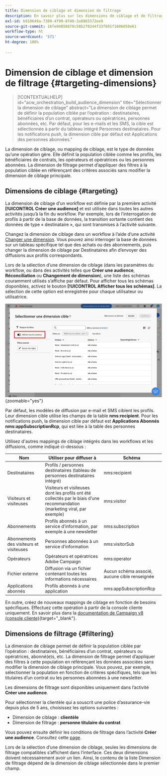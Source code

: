 ```yaml
---
title: Dimension de ciblage et dimension de filtrage
description: En savoir plus sur les dimensions de ciblage et de filtrage dans l’interface d’utilisation d’Adobe Campaign Web
exl-id: b910649a-7300-4f99-8f40-3a8965572ee9
source-git-commit: 16fe04858870c58b2f0244f33f691f1606050e61
workflow-type: ht
source-wordcount: '571'
ht-degree: 100%

---
```


# Dimension de ciblage et dimension de filtrage {#targeting-dimensions}

>[!CONTEXTUALHELP]
>id="acw_orchestration_build_audience_dimension"
>title="Sélectionner la dimension de ciblage"
>abstract="La dimension de ciblage permet de définir la population ciblée par l’opération : destinataires, bénéficiaires d’un contrat, opérateurs ou opératrices, personnes abonnées, etc. Par défaut, pour les e-mails et les SMS, la cible est sélectionnée à partir du tableau intégré Personnes destinataires. Pour les notifications push, la dimension cible par défaut est Applications des personnes abonnées."

La dimension de ciblage, ou mapping de ciblage, est le type de données qu’une opération gère. Elle définit la population ciblée comme les profils, les bénéficiaires de contrats, les opérateurs et opératrices ou les personnes abonnées. La dimension de filtrage permet d’appliquer des filtres à la population ciblée en référençant des critères associés sans modifier la dimension de ciblage principale.

## Dimensions de ciblage {#targeting}

La dimension de ciblage d’un workflow est définie par la première activité **[!UICONTROL Créer une audience]** et est utilisée dans toutes les autres activités jusqu’à la fin du workflow. Par exemple, lors de l’interrogation de profils à partir de la base de données, la transition sortante contient des données de type « destinataire », qui sont transmises à l’activité suivante.

Changez la dimension de ciblage dans un workflow à l’aide d’une activité [Changer une dimension](../workflows/activities/change-dimension.md). Vous pouvez ainsi interroger la base de données sur un tableau spécifique tel que des achats ou des abonnements, puis changer la dimension de ciblage par Destinataires afin d’envoyer des diffusions aux profils correspondants.

Lors de la sélection d’une dimension de ciblage (dans les paramètres du workflow, ou dans des activités telles que **Créer une audience**, **Réconciliation** ou **Changement de dimension**), une liste des schémas couramment utilisés s’affiche par défaut. Pour afficher tous les schémas disponibles, activez le bouton **[!UICONTROL Afficher tous les schémas]**. La sélection de cette option est enregistrée pour chaque utilisateur ou utilisatrice.

![Capture d’écran montrant l’interface de la dimension de ciblage avec le bouton « Afficher tous les schémas » activé.](assets/targeting-dimension-show-all.png){zoomable="yes"}

Par défaut, les modèles de diffusion par e-mail et SMS ciblent les profils. Leur dimension cible utilise les champs de la table **nms:recipient**. Pour les notifications push, la dimension cible par défaut est **Applications Abonnés nms:appSubscriptionRcp**, qui est liée à la table des personnes destinataires.

Utilisez d&#39;autres mappings de ciblage intégrés dans les workflows et les diffusions, comme indiqué ci-dessous :

| Nom | Utiliser pour diffuser à | Schéma |
|-----------------------|-------------------------------------------------------|-------------------------|
| Destinataires | Profils / personnes destinataires (tableau de personnes destinataires intégré) | nms:recipient |
| Visiteurs et visiteuses | Visiteurs et visiteuses dont les profils ont été collectés par le biais d’une recommandation (marketing viral, par exemple) | mns:visitor |
| Abonnements | Profils abonnés à un service d’information, par exemple à une newsletter | nms:subscription |
| Abonnements des visiteurs et visiteuses | Personnes abonnées à un service d’information | nms:visitorSub |
| Opérateurs | Opérateurs et opératrices Adobe Campaign | nms:operator |
| Fichier externe | Diffusion via un fichier contenant toutes les informations nécessaires | Aucun schéma associé, aucune cible renseignée |
| Applications abonnés | Profils abonnés à une application | nms:appSubscriptionRcp |

En outre, créez de nouveaux mappings de ciblage en fonction de besoins spécifiques. Effectuez cette opération à partir de la console cliente uniquement. En savoir plus dans la [documentation de Campaign v8 (console cliente)](https://experienceleague.adobe.com/docs/campaign/campaign-v8/audience/add-profiles/target-mappings.html?lang=fr#new-mapping){target="_blank"}.

## Dimensions de filtrage {#filtering}

La dimension de ciblage permet de définir la population ciblée par l’opération : destinataires, bénéficiaires d’un contrat, opérateurs ou opératrices, abonné(e)s, etc. La dimension de filtrage permet d’appliquer des filtres à cette population en référençant les données associées sans modifier la dimension de ciblage principale. Vous pouvez, par exemple, sélectionner la population en fonction de critères spécifiques, tels que les titulaires d’un contrat ou les personnes abonnées à une newsletter.

Les dimensions de filtrage sont disponibles uniquement dans l’activité **Créer une audience**.

Pour sélectionner la clientèle qui a souscrit une police d’assurance-vie depuis plus de 5 ans, choisissez les options suivantes :

* Dimension de ciblage : **clientèle**
* Dimension de filtrage : **personne titulaire du contrat**

Vous pouvez ensuite définir les conditions de filtrage dans l’activité **Créer une audience**. Consultez cette [page](../workflows/activities/build-audience.md).

Lors de la sélection d’une dimension de ciblage, seules les dimensions de filtrage compatibles s’affichent dans l’interface. Ces deux dimensions doivent nécessairement avoir un lien. Ainsi, le contenu de la liste Dimension de filtrage dépend de la dimension de ciblage sélectionnée dans le premier champ.
